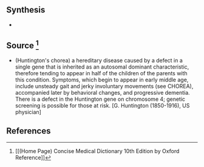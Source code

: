 ## Synthesis
- 
## Source [^1]
- (Huntington's chorea) a hereditary disease caused by a defect in a single gene that is inherited as an autosomal dominant characteristic, therefore tending to appear in half of the children of the parents with this condition. Symptoms, which begin to appear in early middle age, include unsteady gait and jerky involuntary movements (see CHOREA), accompanied later by behavioral changes, and progressive dementia. There is a defect in the Huntington gene on chromosome 4; genetic screening is possible for those at risk. \[G. Huntington (1850-1916), US physician]
## References

[^1]: [[(Home Page) Concise Medical Dictionary 10th Edition by Oxford Reference]]